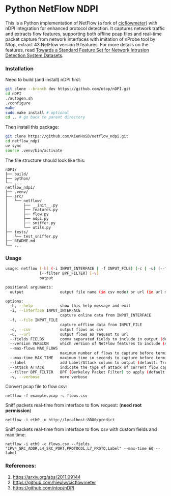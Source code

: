 # Python NetFlow NDPI

This is a Python implementation of NetFlow (a fork of [cicflowmeter](https://github.com/hieulw/cicflowmeter)) with nDPI integration for enhanced protocol detection. It captures network traffic and extracts flow features, supporting both offline pcap files and real-time packet capture from network interfaces with imitation of nProbe tool by Ntop, extract 43 NetFlow version 9 features. For more details on the features, read [Towards a Standard Feature Set for Network Intrusion Detection System Datasets](https://arxiv.org/pdf/2101.11315).

### Installation

Need to build (and install) nDPI first:

```sh
git clone --branch dev https://github.com/ntop/nDPI.git
cd nDPI
./autogen.sh
./configure
make
sudo make install # optional
cd .. # go back to parent directory
```

Then install this package:

```sh
git clone https://github.com/KienHoSD/netflow_ndpi.git
cd netflow_ndpi
uv sync
source .venv/bin/activate
```

The file structure should look like this:

```
nDPI/
├── build/
├── python/
└── ...
netflow_ndpi/
├── .venv/
├── src/
│   └── netflow/
│       ├── __init__.py
│       ├── features.py
│       ├── flow.py
│       ├── ndpi.py
│       ├── sniffer.py
│       └── utils.py
├── tests/
│   └── test_sniffer.py
├── README.md
└── ...
```

### Usage

```sh
usage: netflow [-h] (-i INPUT_INTERFACE | -f INPUT_FILE) (-c | -u) [--fields FIELDS | --version VERSION] [--max-flows MAX_FLOWS] [--max-time MAX_TIME] [--label] [--attack ATTACK]
               [--filter BPF_FILTER] [-v]
               output

positional arguments:
  output                output file name (in csv mode) or url (in url mode)

options:
  -h, --help            show this help message and exit
  -i, --interface INPUT_INTERFACE
                        capture online data from INPUT_INTERFACE
  -f, --file INPUT_FILE
                        capture offline data from INPUT_FILE
  -c, --csv             output flows as csv
  -u, --url             output flows as request to url
  --fields FIELDS       comma separated fields to include in output (default: all)
  --version VERSION     which version of NetFlow features to include (support: 1,2,3) (default: 2)
  --max-flows MAX_FLOWS
                        maximum number of flows to capture before terminating (default: unlimited)
  --max-time MAX_TIME   maximum time in seconds to capture before terminating (default: unlimited)
  --label               add Label/Attack column to output (default: True)
  --attack ATTACK       indicate the type of attack of current flow capturing
  --filter BPF_FILTER   BPF (Berkeley Packet Filter) to apply (default: 'ip and (tcp or udp or icmp)')
  -v, --verbose         more verbose
```

Convert pcap file to flow csv:

```
netflow -f example.pcap -c flows.csv
```

Sniff packets real-time from interface to flow request: (**need root permission**)

```
netflow -i eth0 -u http://localhost:8080/predict
```

Sniff packets real-time from interface to flow csv with custom fields and max time:

```
netflow -i eth0 -c flows.csv --fields "IPV4_SRC_ADDR,L4_SRC_PORT,PROTOCOL,L7_PROTO,Label" --max-time 60 --label
```

### References:

1. https://arxiv.org/abs/2011.09144
2. https://github.com/hieulw/cicflowmeter
3. https://github.com/ntop/nDPI
